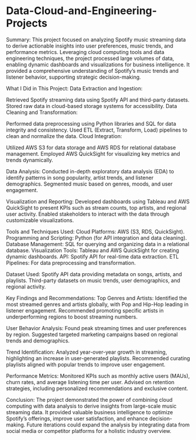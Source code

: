 # Data-Cloud-and-Engineering-Projects

Summary:
This project focused on analyzing Spotify music streaming data to derive actionable insights into user preferences, music trends, and performance metrics. Leveraging cloud computing tools and data engineering techniques, the project processed large volumes of data, enabling dynamic dashboards and visualizations for business intelligence. It provided a comprehensive understanding of Spotify’s music trends and listener behavior, supporting strategic decision-making.

What I Did in This Project:
Data Extraction and Ingestion:

Retrieved Spotify streaming data using Spotify API and third-party datasets.
Stored raw data in cloud-based storage systems for accessibility.
Data Cleaning and Transformation:

Performed data preprocessing using Python libraries and SQL for data integrity and consistency.
Used ETL (Extract, Transform, Load) pipelines to clean and normalize the data.
Cloud Integration:

Utilized AWS S3 for data storage and AWS RDS for relational database management.
Employed AWS QuickSight for visualizing key metrics and trends dynamically.

Data Analysis:
Conducted in-depth exploratory data analysis (EDA) to identify patterns in song popularity, artist trends, and listener demographics.
Segmented music based on genres, moods, and user engagement.

Visualization and Reporting:
Developed dashboards using Tableau and AWS QuickSight to present KPIs such as stream counts, top artists, and regional user activity.
Enabled stakeholders to interact with the data through customizable visualizations.

Tools and Techniques Used:
Cloud Platforms: AWS (S3, RDS, QuickSight).
Programming and Scripting: Python (for API integration and data cleaning).
Database Management: SQL for querying and organizing data in a relational database.
Visualization Tools: Tableau and AWS QuickSight for creating dynamic dashboards.
API: Spotify API for real-time data extraction.
ETL Pipelines: For data preprocessing and transformation.

Dataset Used:
Spotify API data providing metadata on songs, artists, and playlists.
Third-party datasets on music trends, user demographics, and regional activity.

Key Findings and Recommendations:
Top Genres and Artists:
Identified the most streamed genres and artists globally, with Pop and Hip-Hop leading in listener engagement.
Recommended promoting specific artists in underperforming regions to boost streaming numbers.

User Behavior Analysis:
Found peak streaming times and user preferences by region.
Suggested targeted marketing campaigns based on regional trends and demographics.

Trend Identification:
Analyzed year-over-year growth in streaming, highlighting an increase in user-generated playlists.
Recommended curating playlists aligned with popular trends to improve user engagement.

Performance Metrics:
Monitored KPIs such as monthly active users (MAUs), churn rates, and average listening time per user.
Advised on retention strategies, including personalized recommendations and exclusive content.

Conclusion:
The project demonstrated the power of combining cloud computing with data analysis to derive insights from large-scale music streaming data. It provided valuable business intelligence to optimize Spotify’s offerings, improve user satisfaction, and enhance decision-making. Future iterations could expand the analysis by integrating data from social media or competitor platforms for a holistic industry overview.

